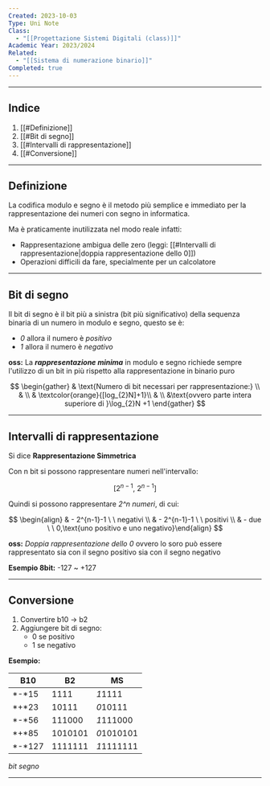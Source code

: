 ```yaml
---
Created: 2023-10-03
Type: Uni Note
Class:
  - "[[Progettazione Sistemi Digitali (class)]]"
Academic Year: 2023/2024
Related:
  - "[[Sistema di numerazione binario]]"
Completed: true
---
```

---
## Indice
1. [[#Definizione]]
2. [[#Bit di segno]]
3. [[#Intervalli di rappresentazione]]
4. [[#Conversione]]

---
## Definizione
La codifica modulo e segno è il metodo più semplice e immediato per la rappresentazione dei numeri con segno in informatica. 

Ma è praticamente inutilizzata nel modo reale infatti:
- Rappresentazione ambigua delle zero (leggi: [[#Intervalli di rappresentazione|doppia rappresentazione dello 0]])
- Operazioni difficili da fare, specialmente per un calcolatore

---
## Bit di segno
Il bit di segno è il bit più a sinistra (bit più significativo) della sequenza binaria di un numero in modulo e segno, questo se è:
- *0* allora il numero è *positivo* 
- *1* allora il numero è *negativo*

**oss:** La ***rappresentazione minima*** in modulo e segno richiede sempre l'utilizzo di un bit in più rispetto alla rappresentazione in binario puro

$$
\begin{gather}
& \text{Numero di bit necessari per rappresentazione:} \\
& \\
& \textcolor{orange}{[log_{2}N]+1}\\
& \\
&\text{ovvero parte intera superiore di }\log_{2}N +1
\end{gather}
$$

---
## Intervalli di rappresentazione
Si dice **Rappresentazione Simmetrica**

Con n bit si possono rappresentare numeri nell'intervallo: 

$$ [2^{n-1},\  2^{n-1}]$$

Quindi si possono rappresentare *2^n numeri*, di cui:

$$ 
\begin{align}
& - 2^{n-1}-1 \ \ negativi \\
& - 2^{n-1}-1 \ \ positivi \\
& - due \ \ 0,\text{uno positivo e uno negativo}\end{align}
$$

**oss:** *Doppia rappresentazione dello 0* ovvero lo soro può essere rappresentato sia con il segno positivo sia con il segno negativo

**Esempio 8bit:** -127 ~ +127

---
## Conversione 

1. Convertire b10 -> b2
2. Aggiungere bit di segno:
	- 0 se positivo
	- 1 se negativo

**Esempio:**

| B10 | B2 | MS |
|---|---|---|
| *-*15 | 1111 | *1*1111 |
| *+*23 | 10111 | *0*10111 |
| *-*56| 111000 | *1*111000 |
| *+*85 | 1010101 | *0*1010101 |
| *-*127 | 1111111 | *1*1111111 |

*bit segno*

---
